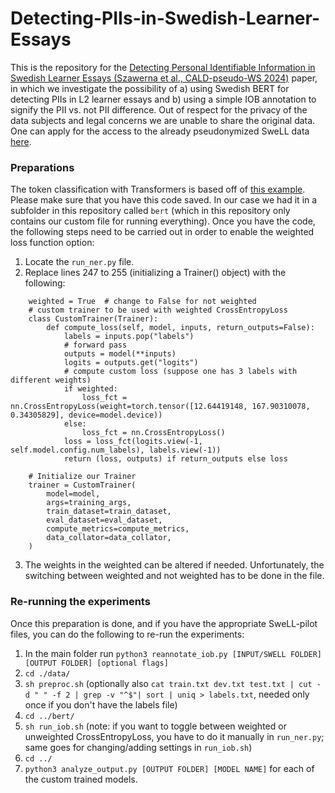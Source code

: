 # Detecting-PIIs-in-Swedish-Learner-Essays

This is the repository for the [Detecting Personal Identifiable Information in Swedish Learner Essays (Szawerna et al., CALD-pseudo-WS 2024)](https://aclanthology.org/2024.caldpseudo-1.7/) paper, in which we investigate the possibility of a) using Swedish BERT for detecting PIIs in L2 learner essays and b) using a simple IOB annotation to signify the PII vs. not PII difference. Out of respect for the privacy of the data subjects and legal concerns we are unable to share the original data. One can apply for the access to the already pseudonymized SweLL data [here](https://sunet.artologik.net/gu/swell). 

### Preparations
The token classification with Transformers is based off of [this example](https://github.com/huggingface/transformers/tree/main/examples/legacy/token-classification). Please make sure that you have this code saved. In our case we had it in a subfolder in this repository called `bert` (which in this repository only contains our custom file for running everything). Once you have the code, the following steps need to be carried out in order to enable the weighted loss function option:

1. Locate the `run_ner.py` file.
2. Replace lines 247 to 255 (initializing a Trainer() object) with the following:
```
    weighted = True  # change to False for not weighted
    # custom trainer to be used with weighted CrossEntropyLoss
    class CustomTrainer(Trainer):
        def compute_loss(self, model, inputs, return_outputs=False):
            labels = inputs.pop("labels")
            # forward pass
            outputs = model(**inputs)
            logits = outputs.get("logits")
            # compute custom loss (suppose one has 3 labels with different weights)
            if weighted:  
                loss_fct = nn.CrossEntropyLoss(weight=torch.tensor([12.64419148, 167.90310078, 0.34305829], device=model.device))  
            else:
                loss_fct = nn.CrossEntropyLoss()
            loss = loss_fct(logits.view(-1, self.model.config.num_labels), labels.view(-1))
            return (loss, outputs) if return_outputs else loss

    # Initialize our Trainer
    trainer = CustomTrainer(
        model=model,
        args=training_args,
        train_dataset=train_dataset,
        eval_dataset=eval_dataset,
        compute_metrics=compute_metrics,
        data_collator=data_collator,
    )
```
3. The weights in the weighted can be altered if needed. Unfortunately, the switching between weighted and not weighted has to be done in the file.

### Re-running the experiments
Once this preparation is done, and if you have the appropriate SweLL-pilot files, you can do the following to re-run the experiments:
1. In the main folder run `python3 reannotate_iob.py [INPUT/SWELL FOLDER] [OUTPUT FOLDER] [optional flags]`
2. `cd ./data/`
3. `sh preproc.sh` (optionally also `cat train.txt dev.txt test.txt | cut -d " " -f 2 | grep -v "^$"| sort | uniq > labels.txt`, needed only once if you don't have the labels file)
4. `cd ../bert/`
5. `sh run_iob.sh` (note: if you want to toggle between weighted or unweighted CrossEntropyLoss, you have to do it manually in `run_ner.py`; same goes for changing/adding settings in `run_iob.sh`)
6. `cd ../`
7. `python3 analyze_output.py [OUTPUT FOLDER] [MODEL NAME]` for each of the custom trained models.
